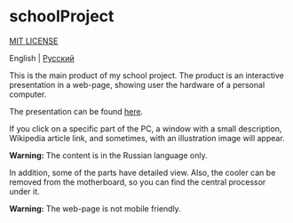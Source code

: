 # schoolProject

[MIT LICENSE](https://github.com/Yarishe/schoolProject/blob/master/LICENSE)

English | [Русский](README.ru.md)

This is the main product of my school project. The product is an interactive presentation in a web-page, showing user the hardware of a personal computer.

The presentation can be found [here](https://yarishe.github.io/schoolProject/).

If you click on a specific part of the PC, a window with a small description, Wikipedia article link, and sometimes, with an illustration image will appear. 

**Warning:** The content is in the Russian language only.

In addition, some of the parts have detailed view. Also, the cooler can be removed from the motherboard, so you can find the central processor under it.

**Warning:** The web-page is not mobile friendly.

